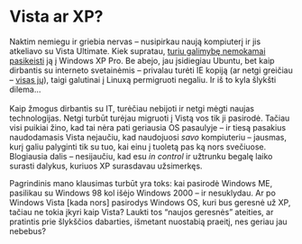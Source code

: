 # Vista ar XP?

<p>Naktim nemiegu ir griebia nervas – nusipirkau naują kompiuterį ir jis atkeliavo su Vista Ultimate. Kiek supratau, <a href="http://www.computerworld.com/action/article.do?command=viewArticleBasic&amp;articleId=9040318">turiu galimybę nemokamai pasikeisti</a> ją į Windows XP Pro. Be abejo, jau įsidiegiau Ubuntu, bet kaip dirbantis su interneto svetainėmis – privalau turėti IE kopiją (ar netgi greičiau – <a href="http://www.microsoft.com/downloads/details.aspx?FamilyId=21EABB90-958F-4B64-B5F1-73D0A413C8EF&amp;displaylang=en">visas jų</a>), taigi galutinai į Linuxą permigruoti negaliu. Ir iš to kyla šlykšti dilema…<br>
<span id="more-44"></span><br>
Kaip žmogus dirbantis su IT, turėčiau nebijoti ir netgi mėgti naujas technologijas. Netgi turbūt turėjau migruoti į Vistą vos tik ji pasirodė. Tačiau visi puikiai žino, kad tai nėra pati geriausia OS pasaulyje – ir tiesą pasakius naudodamasis Vista nejaučiu, kad naudojuosi <em>savo</em> kompiuteriu – jausmas, kurį galiu palyginti tik su tuo, kai einu į tuoletą pas ką nors svečiuose. Blogiausia dalis – nesijaučiu, kad esu <i>in control</i> ir užtrunku begalę laiko surasti dalykus, kuriuos XP surasdavau užsimerkęs.</p>
<p>Pagrindinis mano klausimas turbūt yra toks: kai pasirodė Windows ME, pasilikau su Windows 98 kol išėjo Windows 2000 – ir nesuklydau. Ar po Windows Vista [kada nors] pasirodys Windows OS, kuri bus geresnė už XP, tačiau ne tokia įkyri kaip Vista? Laukti tos “naujos geresnės” ateities, ar pratintis prie šlykščios dabarties, išmetant nuostabią praeitį, nes geriau jau nebebus?</p>